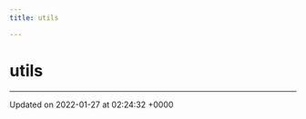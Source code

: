 ```yaml
---
title: utils

---
```


# utils








-------------------------------

Updated on 2022-01-27 at 02:24:32 +0000